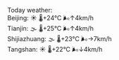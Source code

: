 Today weather:  
Beijing: ☀️   🌡️+24°C 🌬️↑4km/h  
Tianjin: 🌫  🌡️+25°C 🌬️↑4km/h  
Shijiazhuang: 🌫  🌡️+23°C 🌬️→7km/h  
Tangshan: ☀️   🌡️+22°C 🌬️↓4km/h  

